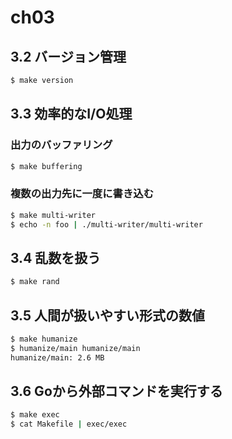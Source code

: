 # ch03

## 3.2 バージョン管理

```bash
$ make version
```

## 3.3 効率的なI/O処理

### 出力のバッファリング

```bash
$ make buffering
```

### 複数の出力先に一度に書き込む

```bash
$ make multi-writer
$ echo -n foo | ./multi-writer/multi-writer
```

## 3.4 乱数を扱う

```bash
$ make rand
```

## 3.5 人間が扱いやすい形式の数値

```bash
$ make humanize
$ humanize/main humanize/main
humanize/main: 2.6 MB
```

## 3.6 Goから外部コマンドを実行する

```bash
$ make exec
$ cat Makefile | exec/exec
```

